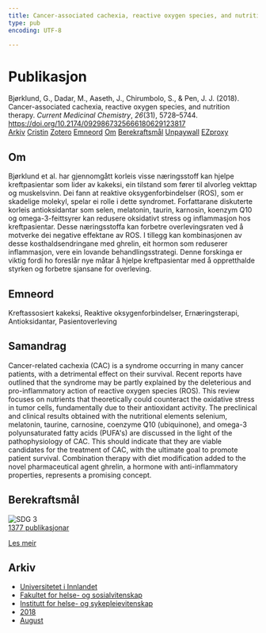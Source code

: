 ```yaml
---
title: Cancer-associated cachexia, reactive oxygen species, and nutrition therapy
type: pub
encoding: UTF-8

---
```

<h1>Publikasjon</h1>
<article id="csl-bib-container-NLQNJ6CE" class="csl-bib-container">
  <div class="csl-bib-body"> <div class="csl-entry">Bjørklund, G., Dadar, M., Aaseth, J., Chirumbolo, S., &#38; Pen, J. J. (2018). Cancer-associated cachexia, reactive oxygen species, and nutrition therapy. <i>Current Medicinal Chemistry</i>, <i>26</i>(31), 5728–5744. <a href="https://doi.org/10.2174/0929867325666180629123817">https://doi.org/10.2174/0929867325666180629123817</a></div> </div>
  <div class="csl-bib-buttons">
    <a href="#taxonomy-article-NLQNJ6CE" alt="archive" class="csl-bib-button">Arkiv</a>
    <a href="https://app.cristin.no/results/show.jsf?id=1604596" alt="Cristin" class="csl-bib-button">Cristin</a>
    <a href="http://zotero.org/groups/5881554/items/NLQNJ6CE" alt="Zotero" class="csl-bib-button">Zotero</a>
    <a href="#keywords-article-NLQNJ6CE" alt="keywords" class="csl-bib-button">Emneord</a>
    <a href="#about-article-NLQNJ6CE" alt="about_pub" class="csl-bib-button">Om</a>
    <a href="#sdg-article-NLQNJ6CE" alt="sdg" class="csl-bib-button">Berekraftsmål</a>
    <a href="https://doi.org/10.2174/0929867325666180629123817" alt="Unpaywall" class="csl-bib-button">Unpaywall</a>
    <a href="https://doi.org/10.2174/0929867325666180629123817" alt="EZproxy" class="csl-bib-button">EZproxy</a>
  </div>
  <div id="csl-bib-meta-container-NLQNJ6CE"></div>
</article>
<div id="csl-bib-meta-NLQNJ6CE" class="csl-bib-meta">
  <article id="about-article-NLQNJ6CE" class="about_pub-article">
    <h1>Om</h1>
    Bjørklund et al. har gjennomgått korleis visse næringsstoff kan hjelpe kreftpasientar som lider av kakeksi, ein tilstand som fører til alvorleg vekttap og muskelsvinn. Dei fann at reaktive oksygenforbindelser (ROS), som er skadelige molekyl, spelar ei rolle i dette syndromet. Forfattarane diskuterte korleis antioksidantar som selen, melatonin, taurin, karnosin, koenzym Q10 og omega-3-feittsyrer kan redusere oksidativt stress og inflammasjon hos kreftpasientar. Desse næringsstoffa kan forbetre overlevingsraten ved å motverke dei negative effektane av ROS. I tillegg kan kombinasjonen av desse kosthaldsendringane med ghrelin, eit hormon som reduserer inflammasjon, vere ein lovande behandlingsstrategi. Denne forskinga er viktig fordi ho foreslår nye måtar å hjelpe kreftpasientar med å oppretthalde styrken og forbetre sjansane for overleving.
  </article>
  <article id="keywords-article-NLQNJ6CE" class="keywords-article">
    <h1>Emneord</h1>
    Kreftassosiert kakeksi, Reaktive oksygenforbindelser, Ernæringsterapi, Antioksidantar, Pasientoverleving
  </article>
  <article id="abstract-article-NLQNJ6CE" class="abstract-article">
    <h1>Samandrag</h1>
    Cancer-related cachexia (CAC) is a syndrome occurring in many cancer patients, with a detrimental effect on their survival. Recent reports have outlined that the syndrome may be partly explained by the deleterious and pro-inflammatory action of reactive oxygen species (ROS). This review focuses on nutrients that theoretically could counteract the oxidative stress in tumor cells, fundamentally due to their antioxidant activity. The preclinical and clinical results obtained with the nutritional elements selenium, melatonin, taurine, carnosine, coenzyme Q10 (ubiquinone), and omega-3 polyunsaturated fatty acids (PUFA's) are discussed in the light of the pathophysiology of CAC. This should indicate that they are viable candidates for the treatment of CAC, with the ultimate goal to promote patient survival. Combination therapy with diet modification added to the novel pharmaceutical agent ghrelin, a hormone with anti-inflammatory properties, represents a promising concept.
  </article>
  <article id="sdg-article-NLQNJ6CE" class="sdg-article">
    <h1>Berekraftsmål</h1>
    <div class="sdg-container"><div id="sdg3" class="sdg">
        <img src="{{< params subfolder >}}images/sdg/sdg03_nn.png" class="image" alt="SDG 3">
        <div class="sdg-overlay">
          <a href="{{< params subfolder >}}nn/archive/?sdg=3#archive" class="sdg-publication-count"><span>1377</span> publikasjonar</a>
          <p><a href="https://fn.no/om-fn/fns-baerekraftsmaal/god-helse-og-livskvalitet?lang=nno-NO" class="sdg-read-more">Les meir</a></p>
        </div>
      </div></div>
  </article>
  <article id="taxonomy-article-NLQNJ6CE" class="taxonomy-article">
    <h1>Arkiv</h1>
    <ul>
      <li><a href="{{< params subfolder >}}nn/archive/?key=3DCRN523">Universitetet i Innlandet</a></li>
      <li><a href="{{< params subfolder >}}nn/archive/?key=IDKFS3MX">Fakultet for helse- og sosialvitenskap</a></li>
      <li><a href="{{< params subfolder >}}nn/archive/?key=GTV4ECMZ">Institutt for helse- og sykepleievitenskap</a></li>
      <li><a href="{{< params subfolder >}}nn/archive/?key=676HMQBA">2018</a></li>
      <li><a href="{{< params subfolder >}}nn/archive/?key=ITZRHEI2">August</a></li>
    </ul>
  </article>
</div>
